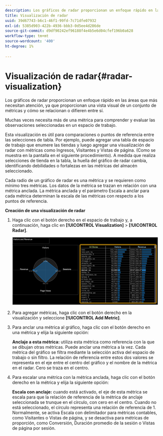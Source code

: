 ```yaml
---
description: Los gráficos de radar proporcionan un enfoque rápido en las áreas que más necesitan atención, ya que proporcionan una vista visual de un conjunto de métricas y cómo se relacionan o difieren entre sí.
title: Visualización de radar
uuid: 39d67743-b6c1-46f1-99fd-7c71dfe07932
exl-id: 5385d903-422b-4936-bbb3-0d5ee4d286de
source-git-commit: d9df90242ef96188f4e4b5e6d04cfef196b0a628
workflow-type: tm+mt
source-wordcount: '400'
ht-degree: 1%

---
```


# Visualización de radar{#radar-visualization}

Los gráficos de radar proporcionan un enfoque rápido en las áreas que más necesitan atención, ya que proporcionan una vista visual de un conjunto de métricas y cómo se relacionan o difieren entre sí.

Muchas veces necesita más de una métrica para comprender y evaluar las observaciones seleccionadas en un espacio de trabajo.

Esta visualización es útil para comparaciones o puntos de referencia entre las selecciones de tabla. Por ejemplo, puede agregar una tabla de espacio de trabajo que enumere las tiendas y luego agregar una visualización de radar con métricas como Ingresos, Visitantes y Vistas de página. (Como se muestra en la pantalla en el siguiente procedimiento). A medida que realiza selecciones de tienda en la tabla, la huella del gráfico de radar cambia, identificando debilidades o fortalezas en las métricas del almacén seleccionado.

Cada radio de un gráfico de radar es una métrica y se requieren como mínimo tres métricas. Los datos de la métrica se trazan en relación con una métrica anclada. La métrica anclada y el parámetro Escala a anclar para cada métrica determinan la escala de las métricas con respecto a los puntos de referencia.

**Creación de una visualización de radar**

1. Haga clic con el botón derecho en el espacio de trabajo y, a continuación, haga clic en **[!UICONTROL Visualization]** > **[!UICONTROL Radar]**.

   ![](assets/client-rad.png)

1. Para agregar métricas, haga clic con el botón derecho en la visualización y seleccione **[!UICONTROL Add Metric]**.
1. Para anclar una métrica al gráfico, haga clic con el botón derecho en una métrica y elija la siguiente opción:

   **Anclaje a esta métrica:** utiliza esta métrica como referencia con la que se dibujan otras métricas. Puede anclar una métrica a la vez. Cada métrica del gráfico se filtra mediante la selección activa del espacio de trabajo o sin filtro. La relación de referencia entre estos dos valores se representa en el eje entre el centro del gráfico y el nombre de la métrica en el radar. Cero se traza en el centro.

1. Para escalar una métrica con la métrica anclada, haga clic con el botón derecho en la métrica y elija la siguiente opción:

   **Escala con anclaje:** cuando está activado, el eje de esta métrica se escala para que la relación de referencia de la métrica de anclaje seleccionada se trunque en el círculo, con cero en el centro. Cuando no está seleccionado, el círculo representa una relación de referencia de 1. Normalmente, se activa Escala con delimitador para métricas contables, como Visitantes o Vistas de página, y se desactiva para métricas de proporción, como Conversión, Duración promedio de la sesión o Vistas de página por sesión.

